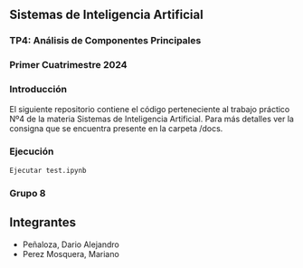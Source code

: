 ## Sistemas de Inteligencia Artificial
### TP4: Análisis de Componentes Principales
### Primer Cuatrimestre 2024

### Introducción
El siguiente repositorio contiene el código perteneciente al trabajo práctico Nº4 de la materia Sistemas de Inteligencia Artificial. Para más detalles ver la consigna que se encuentra presente en la carpeta /docs.

### Ejecución
```
Ejecutar test.ipynb
```

### Grupo 8
## Integrantes
+ Peñaloza, Dario Alejandro
+ Perez Mosquera, Mariano
